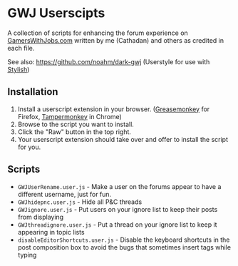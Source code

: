 GWJ Userscipts
==============

A collection of scripts for enhancing the forum experience on [GamersWithJobs.com](http://www.gamerswithjobs.com/) written by me (Cathadan) and others as credited in each file.

See also: https://github.com/noahm/dark-gwj (Userstyle for use with [Stylish](https://userstyles.org/))

Installation
------------

1. Install a userscript extension in your browser. ([Greasemonkey](https://addons.mozilla.org/en-US/firefox/addon/greasemonkey/) for Firefox, [Tampermonkey](http://tampermonkey.net/) in Chrome)
2. Browse to the script you want to install.
3. Click the "Raw" button in the top right.
4. Your userscript extension should take over and offer to install the script for you.

Scripts
-------

* `GWJUserRename.user.js` - Make a user on the forums appear to have a different username, just for fun.
* `GWJhidepnc.user.js` - Hide all P&C threads
* `GWJignore.user.js` - Put users on your ignore list to keep their posts from displaying
* `GWJthreadignore.user.js` - Put a thread on your ignore list to keep it appearing in topic lists
* `disableEditorShortcuts.user.js` - Disable the keyboard shortcuts in the post composition box to avoid the bugs that sometimes insert tags while typing
